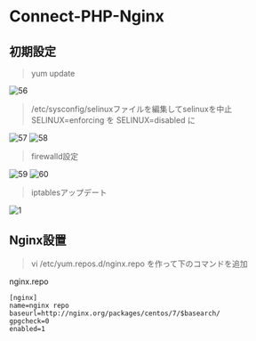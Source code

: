 # Connect-PHP-Nginx

## 初期設定

> yum update

![56](https://user-images.githubusercontent.com/43987455/49986053-b2de2f80-ffb1-11e8-96a4-1c560b35c899.JPG)

> /etc/sysconfig/selinuxファイルを編集してselinuxを中止 <br>
SELINUX=enforcing を SELINUX=disabled に

![57](https://user-images.githubusercontent.com/43987455/49986054-b2de2f80-ffb1-11e8-93a6-adca96b86fc9.JPG)
![58](https://user-images.githubusercontent.com/43987455/49986055-b2de2f80-ffb1-11e8-815e-600ebbc7ed30.JPG)

> firewalld設定

![59](https://user-images.githubusercontent.com/43987455/49986056-b2de2f80-ffb1-11e8-9fed-5189f4282b43.JPG)
![60](https://user-images.githubusercontent.com/43987455/49986057-b376c600-ffb1-11e8-8237-cabe21c66bc9.JPG)

> iptablesアップデート

![1](https://user-images.githubusercontent.com/43987455/50079255-79fdbf00-022c-11e9-8649-da979416070a.png)


## Nginx設置

> vi /etc/yum.repos.d/nginx.repo を作って下のコマンドを追加

nginx.repo
~~~
[nginx]
name=nginx repo
baseurl=http://nginx.org/packages/centos/7/$basearch/
gpgcheck=0
enabled=1
~~~
